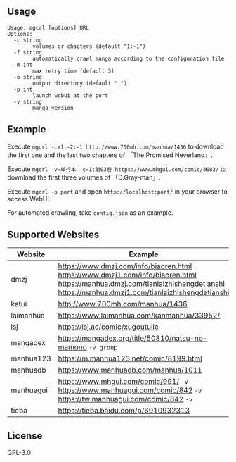 ## Usage

```
Usage: mgcrl [options] URL
Options:
  -c string
        volumes or chapters (default "1:-1")
  -f string
        automatically crawl manga according to the configuration file
  -m int
        max retry time (default 3)
  -o string
        output directory (default ".")
  -p int
        launch webui at the port
  -v string
        manga version
```

## Example

Execute `mgcrl -c=1,-2:-1 http://www.700mh.com/manhua/1436` to download the first one and the last two chapters of 「The Promised Neverland」.

Execute `mgcrl -v=单行本 -c=1:第03卷 https://www.mhgui.com/comic/4683/` to download the first three volumes of 「D.Gray-man」.

Execute `mgcrl -p port` and open `http://localhost:port/` in your browser to access WebUI.

For automated crawling, take `config.json` as an example.

## Supported Websites

| Website | Example |
| ------- | -------- |
| dmzj | https://www.dmzj.com/info/biaoren.html<br>https://www.dmzj1.com/info/biaoren.html<br>https://manhua.dmzj.com/tianlaizhishengdetianshi<br>https://manhua.dmzj1.com/tianlaizhishengdetianshi |
| katui | http://www.700mh.com/manhua/1436 |
| laimanhua | https://www.laimanhua.com/kanmanhua/33952/ |
| lsj | https://lsj.ac/comic/xugoutuile |
| mangadex | https://mangadex.org/title/50810/natsu-no-mamono `-v group` |
| manhua123 | https://m.manhua123.net/comic/8199.html |
| manhuadb | https://www.manhuadb.com/manhua/1011 |
| manhuagui | https://www.mhgui.com/comic/991/ `-v`<br>https://www.manhuagui.com/comic/842 `-v`<br>https://tw.manhuagui.com/comic/842 `-v` |
| tieba | https://tieba.baidu.com/p/6910932313 |

## License

GPL-3.0
